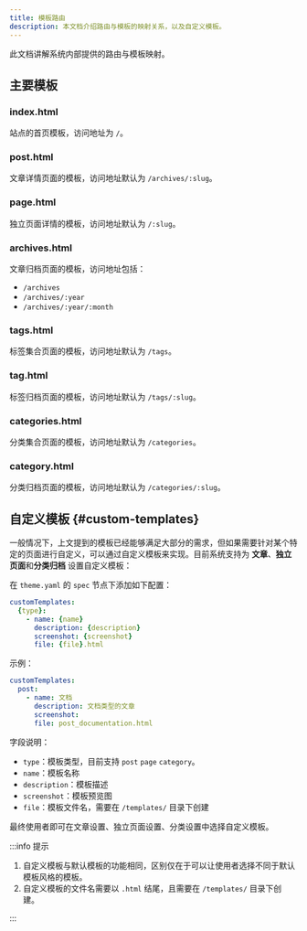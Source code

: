 ```yaml
---
title: 模板路由
description: 本文档介绍路由与模板的映射关系，以及自定义模板。
---
```


此文档讲解系统内部提供的路由与模板映射。

## 主要模板

### index.html

站点的首页模板，访问地址为 `/`。

### post.html

文章详情页面的模板，访问地址默认为 `/archives/:slug`。

### page.html

独立页面详情的模板，访问地址默认为 `/:slug`。

### archives.html

文章归档页面的模板，访问地址包括：

- `/archives`
- `/archives/:year`
- `/archives/:year/:month`

### tags.html

标签集合页面的模板，访问地址默认为 `/tags`。

### tag.html

标签归档页面的模板，访问地址默认为 `/tags/:slug`。

### categories.html

分类集合页面的模板，访问地址默认为 `/categories`。

### category.html

分类归档页面的模板，访问地址默认为 `/categories/:slug`。

## 自定义模板 {#custom-templates}

一般情况下，上文提到的模板已经能够满足大部分的需求，但如果需要针对某个特定的页面进行自定义，可以通过自定义模板来实现。目前系统支持为 **文章**、**独立页面**和**分类归档** 设置自定义模板：

在 `theme.yaml` 的 `spec` 节点下添加如下配置：

```yaml
customTemplates:
  {type}:
    - name: {name}
      description: {description}
      screenshot: {screenshot}
      file: {file}.html
```

示例：

```yaml
customTemplates:
  post:
    - name: 文档
      description: 文档类型的文章
      screenshot: 
      file: post_documentation.html
```

字段说明：

- `type`：模板类型，目前支持 `post` `page` `category`。
- `name`：模板名称
- `description`：模板描述
- `screenshot`：模板预览图
- `file`：模板文件名，需要在 `/templates/` 目录下创建

最终使用者即可在文章设置、独立页面设置、分类设置中选择自定义模板。

:::info 提示

1. 自定义模板与默认模板的功能相同，区别仅在于可以让使用者选择不同于默认模板风格的模板。
2. 自定义模板的文件名需要以 `.html` 结尾，且需要在 `/templates/` 目录下创建。

:::
